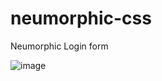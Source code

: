 # neumorphic-css
Neumorphic Login form

![image](https://user-images.githubusercontent.com/42512400/103582220-b668ea00-4edd-11eb-8f00-39b3a22506c7.png)

